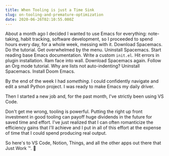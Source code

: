 ```yaml
---
title: When Tooling is just a Time Sink
slug: on-tooling-and-premature-optimization
date: 2020-06-26T02:10:55.000Z
---
```


About a month ago I decided I wanted to use Emacs for everything: note-taking, habit tracking, software development, so I proceeded to spend hours every day, for a whole week, messing with it. Download Spacemacs. Do the tutorial. Get overwhelmed by the menu. Uninstall Spacemacs. Start reading base Emacs documentation. Write a custom `init.el`. Hit errors in plugin installation. Ram face into wall. Download Spacemacs again. Follow an Org mode tutorial. Why are lists not auto-indenting? Uninstall Spacemacs. Install Doom Emacs.

By the end of the week I had *something*. I could confidently navigate and edit a small Python project. I was ready to make Emacs my daily driver.

Then I started a new job and, for the past month, I've strictly been using VS Code.

Don't get me wrong, tooling is powerful. Putting the right up front investment in good tooling can payoff huge dividends in the future for saved time and effort. I've just realized that I can often romanticize the efficiency gains that I'll achieve and I put in all of this effort at the expense of time that I could spend producing real output.

So here's to VS Code, Notion, Things, and all the other apps out there that Just Work ™️. 🍻
